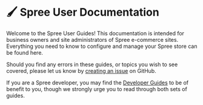 # 🖌 Spree User Documentation

Welcome to the Spree User Guides! This documentation is intended for business owners and site administrators of Spree e-commerce sites. Everything you need to know to configure and manage your Spree store can be found here.

Should you find any errors in these guides, or topics you wish to see covered, please let us know by [creating an issue](https://github.com/spree/spree/issues/new) on GitHub.

If you are a Spree developer, you may find the [Developer Guides](https://guides.spreecommerce.org/developer/) to be of benefit to you, though we strongly urge you to read through both sets of guides.

